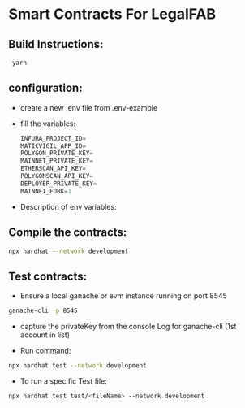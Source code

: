 # Smart Contracts For LegalFAB

## Build Instructions:

```js
 yarn
```

## configuration:

- create a new .env file from .env-example

- fill the variables:
    ```js
    INFURA_PROJECT_ID=
    MATICVIGIL_APP_ID=
    POLYGON_PRIVATE_KEY=
    MAINNET_PRIVATE_KEY=
    ETHERSCAN_API_KEY=
    POLYGONSCAN_API_KEY=
    DEPLOYER_PRIVATE_KEY=
    MAINNET_FORK=1
    ```
- Description of env variables:




## Compile the contracts:

```sh
npx hardhat --network development
```

## Test contracts:

- Ensure a local ganache or evm instance running on port 8545
```sh
ganache-cli -p 8545
```

- capture the privateKey from the console Log for ganache-cli (1st account in list)

- Run command:

```sh
npx hardhat test --network development
```

- To run a specific Test file:

```sh
npx hardhat test test/<fileName> --network development
```
